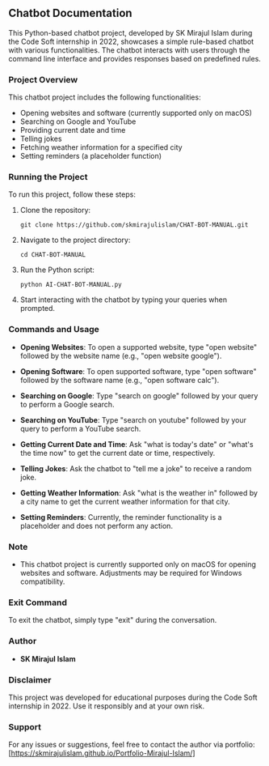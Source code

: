 ## Chatbot Documentation

This Python-based chatbot project, developed by SK Mirajul Islam during the Code Soft internship in 2022, showcases a simple rule-based chatbot with various functionalities. The chatbot interacts with users through the command line interface and provides responses based on predefined rules.

### Project Overview

This chatbot project includes the following functionalities:

- Opening websites and software (currently supported only on macOS)
- Searching on Google and YouTube
- Providing current date and time
- Telling jokes
- Fetching weather information for a specified city
- Setting reminders (a placeholder function)

### Running the Project

To run this project, follow these steps:

1. Clone the repository:

   ```
   git clone https://github.com/skmirajulislam/CHAT-BOT-MANUAL.git
   ```

2. Navigate to the project directory:

   ```
   cd CHAT-BOT-MANUAL
   ```

3. Run the Python script:

   ```
   python AI-CHAT-BOT-MANUAL.py
   ```

4. Start interacting with the chatbot by typing your queries when prompted.

### Commands and Usage

- **Opening Websites**: To open a supported website, type "open website" followed by the website name (e.g., "open website google").

- **Opening Software**: To open supported software, type "open software" followed by the software name (e.g., "open software calc").

- **Searching on Google**: Type "search on google" followed by your query to perform a Google search.

- **Searching on YouTube**: Type "search on youtube" followed by your query to perform a YouTube search.

- **Getting Current Date and Time**: Ask "what is today's date" or "what's the time now" to get the current date or time, respectively.

- **Telling Jokes**: Ask the chatbot to "tell me a joke" to receive a random joke.

- **Getting Weather Information**: Ask "what is the weather in" followed by a city name to get the current weather information for that city.

- **Setting Reminders**: Currently, the reminder functionality is a placeholder and does not perform any action.

### Note

- This chatbot project is currently supported only on macOS for opening websites and software. Adjustments may be required for Windows compatibility.

### Exit Command

To exit the chatbot, simply type "exit" during the conversation.

### Author

- **SK Mirajul Islam**
  
### Disclaimer

This project was developed for educational purposes during the Code Soft internship in 2022. Use it responsibly and at your own risk.

### Support

For any issues or suggestions, feel free to contact the author via portfolio:[https://skmirajulislam.github.io/Portfolio-Mirajul-Islam/]
